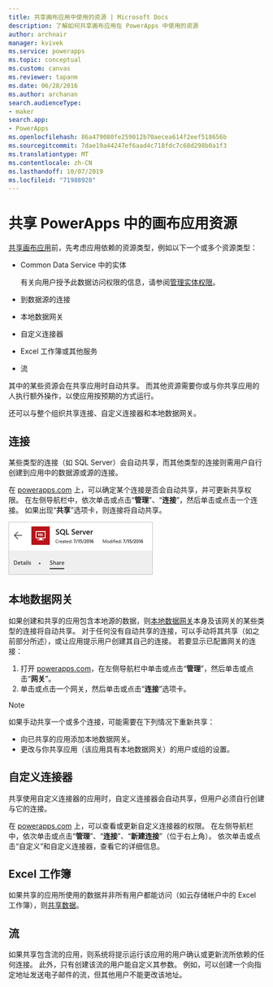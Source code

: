 ```yaml
---
title: 共享画布应用中使用的资源 | Microsoft Docs
description: 了解如何共享画布应用在 PowerApps 中使用的资源
author: archnair
manager: kvivek
ms.service: powerapps
ms.topic: conceptual
ms.custom: canvas
ms.reviewer: tapanm
ms.date: 06/28/2016
ms.author: archanan
search.audienceType:
- maker
search.app:
- PowerApps
ms.openlocfilehash: 86a479080fe259012b70aecea614f2eef518656b
ms.sourcegitcommit: 7dae19a44247ef6aad4c718fdc7c68d298b0a1f3
ms.translationtype: MT
ms.contentlocale: zh-CN
ms.lasthandoff: 10/07/2019
ms.locfileid: "71988928"
---
```

# <a name="share-canvas-app-resources-in-powerapps"></a>共享 PowerApps 中的画布应用资源

[共享画布应用](share-app.md)前，先考虑应用依赖的资源类型，例如以下一个或多个资源类型：

* Common Data Service 中的实体

    有关向用户授予此数据访问权限的信息，请参阅[管理实体权限](share-app.md#manage-entity-permissions)。
    
* 到数据源的连接
* 本地数据网关
* 自定义连接器
* Excel 工作簿或其他服务
* 流

其中的某些资源会在共享应用时自动共享。 而其他资源需要你或与你共享应用的人执行额外操作，以使应用按预期的方式运行。

还可以与整个组织共享连接、自定义连接器和本地数据网关。

## <a name="connections"></a>连接

某些类型的连接（如 SQL Server）会自动共享，而其他类型的连接则需用户自行创建到应用中的数据源或源的连接。

在 [powerapps.com](https://web.powerapps.com?utm_source=padocs&utm_medium=linkinadoc&utm_campaign=referralsfromdoc) 上，可以确定某个连接是否会自动共享，并可更新共享权限。 在左侧导航栏中，依次单击或点击“**管理**”、“**连接**”，然后单击或点击一个连接。 如果出现“**共享**”选项卡，则连接将自动共享。

  ![连接详细信息页中的“共享”选项卡](./media/share-app-resources/shared-connections.png)

## <a name="on-premises-data-gateways"></a>本地数据网关
如果创建和共享的应用包含本地源的数据，则[本地数据网关](gateway-management.md)本身及该网关的某些类型的连接将自动共享。 对于任何没有自动共享的连接，可以手动将其共享（如之前部分所述），或让应用提示用户创建其自己的连接。 若要显示已配置网关的连接：

1. 打开 [powerapps.com](https://web.powerapps.com?utm_source=padocs&utm_medium=linkinadoc&utm_campaign=referralsfromdoc)，在左侧导航栏中单击或点击“**管理**”，然后单击或点击“**网关**”。
2. 单击或点击一个网关，然后单击或点击“**连接**”选项卡。

> [!NOTE]
> 如果手动共享一个或多个连接，可能需要在下列情况下重新共享：

* 向已共享的应用添加本地数据网关。
* 更改与你共享应用（该应用具有本地数据网关）的用户或组的设置。

## <a name="custom-connectors"></a>自定义连接器
共享使用自定义连接器的应用时，自定义连接器会自动共享，但用户必须自行创建与它的连接。

在 [powerapps.com](https://web.powerapps.com?utm_source=padocs&utm_medium=linkinadoc&utm_campaign=referralsfromdoc) 上，可以查看或更新自定义连接器的权限。 在左侧导航栏中，依次单击或点击“**管理**”、“**连接**”、“**新建连接**”（位于右上角）。 依次单击或点击“自定义”和自定义连接器，查看它的详细信息。

## <a name="excel-workbooks"></a>Excel 工作簿
如果共享的应用所使用的数据并非所有用户都能访问（如云存储帐户中的 Excel 工作簿），则[共享数据](share-app-data.md)。

## <a name="flows"></a>流
如果共享包含流的应用，则系统将提示运行该应用的用户确认或更新流所依赖的任何连接。 此外，只有创建该流的用户能自定义其参数。 例如，可以创建一个向指定地址发送电子邮件的流，但其他用户不能更改该地址。

